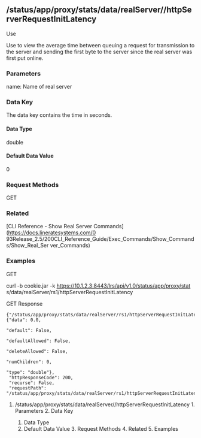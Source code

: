 ## /status/app/proxy/stats/data/realServer/<name>/httpServerRequestInitLatency

Use

Use to view the average time between queuing a request for transmission to the
server and sending the first byte to the server since the real server was
first put online.

### Parameters

name: Name of real server

### Data Key

The data key contains the time in seconds.

#### Data Type

double

#### Default Data Value

0

### Request Methods

GET

### Related

[CLI Reference - Show Real Server Commands](https://docs.lineratesystems.com/0
93Release_2.5/200CLI_Reference_Guide/Exec_Commands/Show_Commands/Show_Real_Ser
ver_Commands)

### Examples

GET

curl -b cookie.jar -k https://10.1.2.3:8443/lrs/api/v1.0/status/app/proxy/stat
s/data/realServer/rs1/httpServerRequestInitLatency

GET Response

    
    
    {"/status/app/proxy/stats/data/realServer/rs1/httpServerRequestInitLatency": {"data": 0.0,
                                                                                        "default": False,
                                                                                        "defaultAllowed": False,
                                                                                        "deleteAllowed": False,
                                                                                        "numChildren": 0,
                                                                                        "type": "double"},
     "httpResponseCode": 200,
     "recurse": False,
     "requestPath": "/status/app/proxy/stats/data/realServer/rs1/httpServerRequestInitLatency"}
    

  1. /status/app/proxy/stats/data/realServer/<name>/httpServerRequestInitLatency
    1. Parameters
    2. Data Key
      1. Data Type
      2. Default Data Value
    3. Request Methods
    4. Related
    5. Examples

